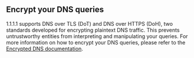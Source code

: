 ## Encrypt your DNS queries

1.1.1.1 supports DNS over TLS (DoT) and DNS over HTTPS (DoH), two standards developed for encrypting plaintext DNS traffic. This prevents untrustworthy entities from interpreting and manipulating your queries. For more information on how to encrypt your DNS queries, please refer to the [Encrypted DNS documentation](/encrypted-dns).
